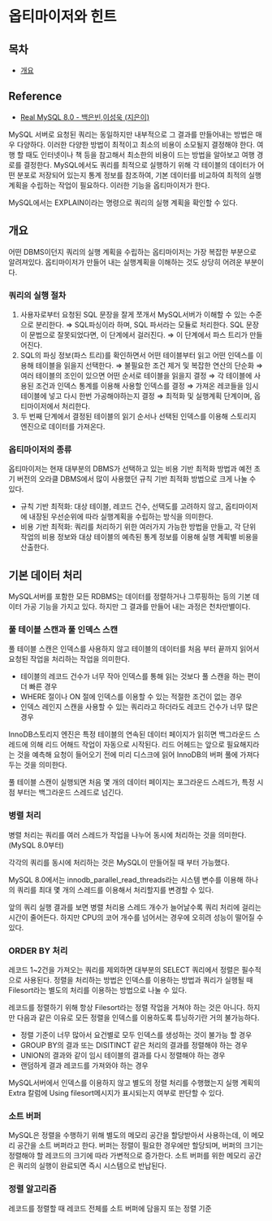 # 옵티마이저와 힌트

## 목차

- [개요](#개요)

## Reference

- [Real MySQL 8.0 - 백은빈,이성욱 (지은이) ](https://product.kyobobook.co.kr/detail/S000060313997)

MySQL 서버로 요청된 쿼리는 동일하지만 내부적으로 그 결과를 만들어내는 방법은 매우 다양하다. 이러한 다양한 방법이 최적이고 최소의 비용이 소모될지 결정해야 한다. 여행 할 때도 인터넷이나 책 등을 참고해서 최소한의 비용이 드는 방법을 알아보고 여행 경로를 결정한다. MySQL에서도 쿼리를 최적으로 실행하기 위해 각 테이블의 데이터가 어떤 분포로 저장되어 있는지 통계 정보를 참조하여, 기본 데이터를 비교하여 최적의 실행 계획을 수립하는 작업이 필요하다. 이러한 기능을 옵티마이저가 한다.

MySQL에서는 EXPLAIN이라는 명령으로 쿼리의 실행 계획을 확인할 수 있다.

## 개요

어떤 DBMS이던지 쿼리의 실행 계획을 수립하는 옵티마이저는 가장 복잡한 부분으로 알려져있다. 옵티마이저가 만들어 내는 실행계획을 이해하는 것도 상당히 어려운 부분이다.

### 쿼리의 실행 절차

1. 사용자로부터 요청된 SQL 문장을 잘게 쪼개서 MySQL서버가 이해할 수 있는 수준으로 분리한다.
   ⇒ SQL파싱이라 하며, SQL 파서라는 모듈로 처리한다. SQL 문장이 문법으로 잘못되었다면, 이 단계에서 걸러진다.
   ⇒ 이 단계에서 파스 트리가 만들어진다.
2. SQL의 파싱 정보(파스 트리)를 확인하면서 어떤 테이블부터 읽고 어떤 인덱스를 이용해 테이블을 읽을지 선택한다.
   ⇒ 불필요한 조건 제거 및 복잡한 연산의 단순화
   ⇒ 여러 테이블의 조인이 있으면 어떤 순서로 테이블을 읽을지 결정
   ⇒ 각 테이블에 사용된 조건과 인덱스 통계를 이용해 사용할 인덱스를 결정
   ⇒ 가져온 레코들을 임시 테이블에 넣고 다시 한번 가공해야하는지 결정
   ⇒ 최적화 및 실행계획 단계이며, 옵티마이저에서 처리한다.
3. 두 번째 단계에서 결정된 테이블의 읽기 순서나 선택된 인덱스를 이용해 스토리지 엔진으로 데이터를 가져온다.

### 옵티마이저의 종류

옵티마이저는 현재 대부분의 DBMS가 선택하고 있는 비용 기반 최적화 방법과 예전 초기 버전의 오라클 DBMS에서 많이 사용했던 규칙 기반 최적화 방법으로 크게 나눌 수 있다.

- 규칙 기반 최적화: 대상 테이블, 레코드 건수, 선택도를 고려하지 않고, 옵티마이저에 내장된 우선순위에 따라 실행계획을 수립하는 방식을 의미한다.
- 비용 기반 최적화: 쿼리를 처리하기 위한 여러가지 가능한 방법을 만들고, 각 단위 작업의 비용 정보와 대상 테이블의 예측된 통계 정보를 이용해 실행 계획별 비용을 산출한다.

## 기본 데이터 처리

MySQL서버를 포함한 모든 RDBMS는 데이터를 정렬하거나 그루핑하는 등의 기본 데이터 가공 기능을 가지고 있다. 하지만 그 결과를 만들어 내는 과정은 천차만별이다.

### 풀 테이블 스캔과 풀 인덱스 스캔

풀 테이블 스캔은 인덱스를 사용하지 않고 테이블의 데이터를 처음 부터 끝까지 읽어서 요청된 작업을 처리하는 작업을 의미한다.

- 테이블의 레코드 건수가 너무 작아 인덱스를 통해 읽는 것보다 풀 스캔을 하는 편이 더 빠른 경우
- WHERE 절이나 ON 절에 인덱스를 이용할 수 있는 적절한 조건이 없는 경우
- 인덱스 레인지 스캔을 사용할 수 있는 쿼리라고 하더라도 레코드 건수가 너무 많은 경우

InnoDB스토리지 엔진은 특정 테이블의 연속된 데이터 페이지가 읽히면 백그라운드 스레드에 의해 리드 어해드 작업이 자동으로 시작된다. 리드 어헤드는 앞으로 필요해지라는 것을 예측해 요청이 들어오기 전에 미리 디스크에 읽어 InnoDB의 버퍼 풀에 가져다 두는 것을 의미한다.

풀 테이블 스캔이 실행되면 처음 몇 개의 데이터 페이지는 포그라운드 스레드가, 특정 시점 부터는 백그라운드 스레드로 넘긴다.

### 병렬 처리

병렬 처리는 쿼리를 여러 스레드가 작업을 나누어 동시에 처리하는 것을 의미한다. (MySQL 8.0부터)

각각의 쿼리를 동시에 처리하는 것은 MySQL이 만들어질 때 부터 가능했다.

MySQL 8.0에서는 innodb_parallel_read_threads라는 시스템 변수를 이용해 하나의 쿼리를 최대 몇 개의 스레드를 이용해서 처리할지를 변경할 수 있다.

앞의 쿼리 실행 결과를 보면 병렬 처리용 스레드 개수가 늘어날수록 쿼리 처리에 걸리는 시간이 줄어든다. 하지만 CPU의 코어 개수를 넘어서는 경우에 오히려 성능이 떨어질 수 있다.

### ORDER BY 처리

레코드 1~2건을 가져오는 쿼리를 제외하면 대부분의 SELECT 쿼리에서 정렬은 필수적으로 사용된다. 정렬을 처리하는 방법은 인덱스를 이용하는 방법과 쿼리가 실행될 때 Filesort라는 별도의 처리를 이용하는 방법으로 나눌 수 있다.

레코드를 정렬하기 위해 항상 Filesort라는 정렬 작업을 거쳐야 하는 것은 아니다. 하지만 다음과 같은 이유로 모든 정렬을 인덱스를 이용하도록 튜닝하기란 거의 불가능하다.

- 정렬 기준이 너무 많아서 요건별로 모두 인덱스를 생성하는 것이 불가능 할 경우
- GROUP BY의 결과 또는 DISITINCT 같은 처리의 결과를 정렬해야 하는 경우
- UNION의 결과와 같이 임시 테이블의 결과를 다시 정렬해야 하는 경우
- 랜덤하게 결과 레코드를 가져와야 하는 경우

MySQL서버에서 인덱스를 이용하지 않고 별도의 정렬 처리를 수행했는지 실행 계획의 Extra 칼럼에 Using filesort메시지가 표시되는지 여부로 판단할 수 있다.

### 소트 버퍼

MySQL은 정렬을 수행하기 위해 별도의 메모리 공간을 할당받아서 사용하는데, 이 메모리 공간을 소트 버퍼라고 한다. 버퍼는 정렬이 필요한 경우에만 할당되며, 버퍼의 크기는 정렬해야 할 레코드의 크기에 따라 가변적으로 증가한다. 소트 버퍼를 위한 메모리 공간은 쿼리의 실행이 완료되면 즉시 시스템으로 반납된다.

### 정렬 알고리즘

레코드를 정렬할 때 레코드 전체를 소트 버퍼에 담을지 또는 정렬 기준